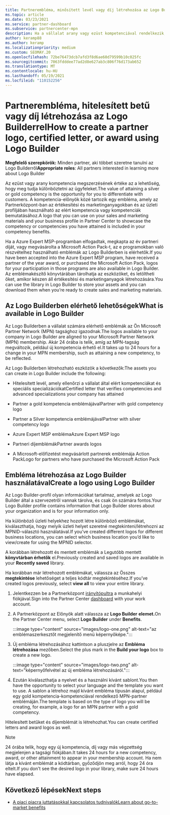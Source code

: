 ```yaml
---
title: Partnerembléma, minősített levél vagy díj létrehozása az Logo Builderrel
ms.topic: article
ms.date: 03/23/2021
ms.service: partner-dashboard
ms.subservice: partnercenter-mpn
description: Ha a vállalat arany vagy ezüst kompetenciával rendelkezik, hozzon létre a vállalata számára testre szabott emblémát, vagy kérjen testre szabott, minősített ellenőrzési Partnerközpont.
author: keramp88
ms.author: keramp
ms.localizationpriority: medium
ms.custom: SEOMAY.20
ms.openlocfilehash: 72be76473dcb7afd3f8d6ae60d79599b10c025fc
ms.sourcegitcommit: 7063fdddee77ad2d8e627ab3c806f76d173ab652
ms.translationtype: MT
ms.contentlocale: hu-HU
ms.lasthandoff: 05/19/2021
ms.locfileid: "110152256"
---
```

# <a name="how-to-create-a-partner-logo-certified-letter-or-award-using-logo-builder"></a><span data-ttu-id="99ac3-103">Partnerembléma, hitelesített betű vagy díj létrehozása az Logo Builderrel</span><span class="sxs-lookup"><span data-stu-id="99ac3-103">How to create a partner logo, certified letter, or award using Logo Builder</span></span>

<span data-ttu-id="99ac3-104">**Megfelelő szerepkörök:** Minden partner, aki többet szeretne tanulni az Logo Builderről</span><span class="sxs-lookup"><span data-stu-id="99ac3-104">**Appropriate roles**: All partners interested in learning more about Logo Builder</span></span>

<span data-ttu-id="99ac3-105">Az ezüst vagy arany kompetencia megszerzésének értéke az a lehetőség, hogy meg tudja különböztetni az ügyfeleket.</span><span class="sxs-lookup"><span data-stu-id="99ac3-105">The value of attaining a silver or gold competency is the opportunity for you to differentiate with customers.</span></span> <span data-ttu-id="99ac3-106">A kompetencia-előnyök közé tartozik egy embléma, amely az Partnerközpont-ban az értékesítési és marketinganyagokban és az üzleti profiljában használható az elért kompetencia vagy kompetenciák bemutatásához.</span><span class="sxs-lookup"><span data-stu-id="99ac3-106">A logo that you can use on your sales and marketing materials and your business profile in Partner Center to showcase the competency or competencies you have attained is included in your competency benefits.</span></span> 

<span data-ttu-id="99ac3-107">Ha a Azure Expert MSP-programban elfogadtak, megkapta az év partneri díját, vagy megvásárolta a Microsoft Action Pack-t, az e programokban való részvételhez használható emblémák az Logo Builderben is elérhetők.</span><span class="sxs-lookup"><span data-stu-id="99ac3-107">If you have been accepted into the Azure Expert MSP program, have received a partner of the year award, or purchased the Microsoft Action Pack, logos for your participation in those programs are also available in Logo Builder.</span></span> <span data-ttu-id="99ac3-108">Az emblémakészítő könyvtárában tárolhatja az eszközöket, és letöltheti őket, amikor készen áll értékesítési és marketinganyagok létrehozására.</span><span class="sxs-lookup"><span data-stu-id="99ac3-108">You can use the library in Logo Builder to store your assets and you can download them when you’re ready to create sales and marketing materials.</span></span> 

## <a name="what-is-available-in-logo-builder"></a><span data-ttu-id="99ac3-109">Az Logo Builderben elérhető lehetőségek</span><span class="sxs-lookup"><span data-stu-id="99ac3-109">What is available in Logo Builder</span></span>

<span data-ttu-id="99ac3-110">Az Logo Builderben a vállalat számára elérhető emblémák az Ön Microsoft Partner Network (MPN) tagsághoz igazodnak.</span><span class="sxs-lookup"><span data-stu-id="99ac3-110">The logos available to your company in Logo Builder are aligned to your Microsoft Partner Network (MPN) membership.</span></span> <span data-ttu-id="99ac3-111">Akár 24 órába is telik, amíg az MPN-tagság megváltozik, például új kompetencia érhető el.</span><span class="sxs-lookup"><span data-stu-id="99ac3-111">It takes up to 24 hours for a change in your MPN membership, such as attaining a new competency, to be reflected.</span></span>

<span data-ttu-id="99ac3-112">Az Logo Builderben létrehozható eszközök a következők:</span><span class="sxs-lookup"><span data-stu-id="99ac3-112">The assets you can create in Logo Builder include the following:</span></span>

- <span data-ttu-id="99ac3-113">Hitelesített levél, amely ellenőrzi a vállalat által elért kompetenciákat és speciális specializációkat</span><span class="sxs-lookup"><span data-stu-id="99ac3-113">Certified letter that verifies competencies and advanced specializations your company has attained</span></span>

- <span data-ttu-id="99ac3-114">Partner a gold kompetencia emblémájával</span><span class="sxs-lookup"><span data-stu-id="99ac3-114">Partner with gold competency logo</span></span>

- <span data-ttu-id="99ac3-115">Partner a Silver kompetencia emblémájával</span><span class="sxs-lookup"><span data-stu-id="99ac3-115">Partner with silver competency logo</span></span>

- <span data-ttu-id="99ac3-116">Azure Expert MSP embléma</span><span class="sxs-lookup"><span data-stu-id="99ac3-116">Azure Expert MSP logo</span></span>

- <span data-ttu-id="99ac3-117">Partneri díjemblémák</span><span class="sxs-lookup"><span data-stu-id="99ac3-117">Partner awards logos</span></span>

- <span data-ttu-id="99ac3-118">A Microsoft-előfizetést megvásárlott partnerek emblémája Action Pack</span><span class="sxs-lookup"><span data-stu-id="99ac3-118">Logo for partners who have purchased the Microsoft Action Pack</span></span>

## <a name="create-a-logo-using-logo-builder"></a><span data-ttu-id="99ac3-119">Embléma létrehozása az Logo Builder használatával</span><span class="sxs-lookup"><span data-stu-id="99ac3-119">Create a logo using Logo Builder</span></span>

<span data-ttu-id="99ac3-120">Az Logo Builder-profil olyan információkat tartalmaz, amelyek az Logo Builder által a szervezetről vannak tárolva, és csak ön számára fontos.</span><span class="sxs-lookup"><span data-stu-id="99ac3-120">Your Logo Builder profile contains information that Logo Builder stores about your organization and is for your information only.</span></span>

<span data-ttu-id="99ac3-121">Ha különböző üzleti helyekhez hozott létre különböző emblémákat, kiválaszthatja, hogy melyik üzleti helyet szeretné megtekinteni/létrehozni az MPNID-választó használatával.</span><span class="sxs-lookup"><span data-stu-id="99ac3-121">If you’ve created different logos for different business locations, you can select which business location you’d like to view/create for using the MPNID selector.</span></span>

<span data-ttu-id="99ac3-122">A korábban létrehozott és mentett emblémák a Legutóbb mentett **könyvtárban érhetők** el.</span><span class="sxs-lookup"><span data-stu-id="99ac3-122">Previously created and saved logos are available in your **Recently saved** library.</span></span>

<span data-ttu-id="99ac3-123">Ha korábban már létrehozott emblémákat, válassza az Összes **megtekintése** lehetőséget a teljes kódtár megtekintéséhez.</span><span class="sxs-lookup"><span data-stu-id="99ac3-123">If you’ve created logos previously, select **view all** to view your entire library.</span></span>

1. <span data-ttu-id="99ac3-124">Jelentkezzen be a Partnerközpont [irányítópultra](https://partner.microsoft.com/dashboard) a munkahelyi fiókjával.</span><span class="sxs-lookup"><span data-stu-id="99ac3-124">Sign into the Partner Center [dashboard](https://partner.microsoft.com/dashboard) with your work account.</span></span>

1. <span data-ttu-id="99ac3-125">A Partnerközpont az Előnyök alatt válassza az **Logo Builder** **elemet.**</span><span class="sxs-lookup"><span data-stu-id="99ac3-125">On the Partner Center menu, select **Logo Builder** under **Benefits**.</span></span>
 
   :::image type="content" source="images/logo-one.png" alt-text="az emblémaszerkesztőt megjelenítő menü képernyőképe.":::

3. <span data-ttu-id="99ac3-127">Új embléma létrehozásához kattintson a pluszjelre az **Embléma létrehozása** mezőben.</span><span class="sxs-lookup"><span data-stu-id="99ac3-127">Select the plus mark in the **Build your logo** box to create a new logo.</span></span>

   :::image type="content" source="images/logo-two.png" alt-text="képernyőfelvétel az új embléma létrehozásáról.":::

4. <span data-ttu-id="99ac3-129">Ezután kiválaszthatja a nyelvet és a használni kívánt sablont.</span><span class="sxs-lookup"><span data-stu-id="99ac3-129">You then have the opportunity to select your language and the template you want to use.</span></span> <span data-ttu-id="99ac3-130">A sablon a létrehoz majd kívánt embléma típusán alapul, például egy gold kompetencia-kompetenciával rendelkező MPN-partner emblémáján.</span><span class="sxs-lookup"><span data-stu-id="99ac3-130">The template is based on the type of logo you will be creating, for example, a logo for an MPN partner with a  gold competency.</span></span>

<span data-ttu-id="99ac3-131">Hitelesített betűket és díjemblémát is létrehozhat.</span><span class="sxs-lookup"><span data-stu-id="99ac3-131">You can create certified letters and award logos as well.</span></span>

>[!NOTE]
><span data-ttu-id="99ac3-132">24 órába telik, hogy egy új kompetencia, díj vagy más végzettség megjelenjen a tagsági fiókjában.</span><span class="sxs-lookup"><span data-stu-id="99ac3-132">It takes 24 hours for a new competency, award, or other attainment to appear in your membership account.</span></span> <span data-ttu-id="99ac3-133">Ha nem látja a kívánt emblémát a kódtárban, győződjön meg arról, hogy 24 óra eltelt.</span><span class="sxs-lookup"><span data-stu-id="99ac3-133">If you don't see the desired logo in your library, make sure 24 hours have elapsed.</span></span>

## <a name="next-steps"></a><span data-ttu-id="99ac3-134">Következő lépések</span><span class="sxs-lookup"><span data-stu-id="99ac3-134">Next steps</span></span>

- [<span data-ttu-id="99ac3-135">A piaci piacra juttatásokkal kapcsolatos tudnivalók</span><span class="sxs-lookup"><span data-stu-id="99ac3-135">Learn about go-to-market benefits</span></span>](mpn-learn-about-go-to-market-benefits.md)
